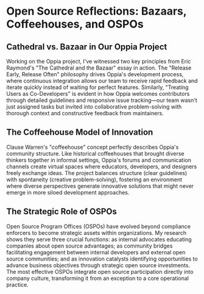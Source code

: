 # Open Source Reflections: Bazaars, Coffeehouses, and OSPOs

## Cathedral vs. Bazaar in Our Oppia Project

Working on the Oppia project, I've witnessed two key principles from Eric Raymond's "The Cathedral and the Bazaar" essay in action. The "Release Early, Release Often" philosophy drives Oppia's development process, where continuous integration allows our team to receive rapid feedback and iterate quickly instead of waiting for perfect features. Similarly, "Treating Users as Co-Developers" is evident in how Oppia welcomes contributors through detailed guidelines and responsive issue tracking—our team wasn't just assigned tasks but invited into collaborative problem-solving with thorough context and constructive feedback from maintainers.

## The Coffeehouse Model of Innovation

Clause Warren's "coffeehouse" concept perfectly describes Oppia's community structure. Like historical coffeehouses that brought diverse thinkers together in informal settings, Oppia's forums and communication channels create virtual spaces where educators, developers, and designers freely exchange ideas. The project balances structure (clear guidelines) with spontaneity (creative problem-solving), fostering an environment where diverse perspectives generate innovative solutions that might never emerge in more siloed development approaches.

## The Strategic Role of OSPOs

Open Source Program Offices (OSPOs) have evolved beyond compliance enforcers to become strategic assets within organizations. My research shows they serve three crucial functions: as internal advocates educating companies about open source advantages; as community bridges facilitating engagement between internal developers and external open source communities; and as innovation catalysts identifying opportunities to advance business objectives through strategic open source investments. The most effective OSPOs integrate open source participation directly into company culture, transforming it from an exception to a core operational practice.
